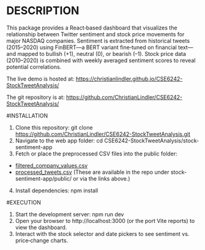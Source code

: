 # DESCRIPTION
This package provides a React‑based dashboard that visualizes the relationship between Twitter sentiment and stock price movements for major NASDAQ companies.
Sentiment is extracted from historical tweets (2015–2020) using FinBERT—a BERT variant fine‑tuned on financial text—and mapped to bullish (+1), neutral (0), or bearish (–1).
Stock price data (2010–2020) is combined with weekly averaged sentiment scores to reveal potential correlations.

The live demo is hosted at:
https://christianlindler.github.io/CSE6242-StockTweetAnalysis/

The git repository is at:
https://github.com/ChristianLindler/CSE6242-StockTweetAnalysis/

#INSTALLATION
1. Clone this repository:
   git clone https://github.com/ChristianLindler/CSE6242-StockTweetAnalysis.git
2. Navigate to the web app folder:
   cd CSE6242-StockTweetAnalysis/stock-sentiment-app
3. Fetch or place the preprocessed CSV files into the public folder:
- [filtered_company_values.csv](https://github.com/ChristianLindler/CSE6242-StockTweetAnalysis/blob/main/stock-sentiment-app/public/filtered_company_values.csv)
- [processed_tweets.csv](https://github.com/ChristianLindler/CSE6242-StockTweetAnalysis/blob/main/stock-sentiment-app/public/processed_tweets.csv)
   (These are available in the repo under stock-sentiment-app/public/ or via the links above.)
4. Install dependencies:
   npm install

#EXECUTION
1. Start the development server:
   npm run dev
2. Open your browser to http://localhost:3000 (or the port Vite reports) to view the dashboard.
3. Interact with the stock selector and date pickers to see sentiment vs. price‐change charts.
